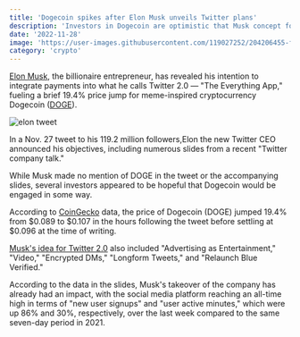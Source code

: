 ```yaml
---
title: 'Dogecoin spikes after Elon Musk unveils Twitter plans'
description: 'Investors in Dogecoin are optimistic that Musk concept for Twitter 2.0 will include some type of DOGE integration.'
date: '2022-11-28'
image: 'https://user-images.githubusercontent.com/119027252/204206455-fc4e407b-5bd2-4ca0-98e6-3eb296985636.jpg'
category: 'crypto'
---
```


[Elon Musk](https://twitter.com/elonmusk), the billionaire entrepreneur, has revealed his intention to integrate payments into what he calls Twitter 2.0 — "The Everything App," fueling a brief 19.4% price jump for meme-inspired cryptocurrency Dogecoin ([DOGE](https://www.coingecko.com/en/coins/dogecoin)).


![elon tweet](https://user-images.githubusercontent.com/119027252/204205082-73997920-3623-46e7-a750-08b04685fef7.jpg)


In a Nov. 27 tweet to his 119.2 million followers,Elon the new Twitter CEO announced his objectives, including numerous slides from a recent "Twitter company talk."


While Musk made no mention of DOGE in the tweet or the accompanying slides, several investors appeared to be hopeful that Dogecoin would be engaged in some way.

According to [CoinGecko](https://www.coingecko.com/en/coins/dogecoin) data, the price of Dogecoin (DOGE) jumped 19.4% from $0.089 to $0.107 in the hours following the tweet before settling at $0.096 at the time of writing.

[Musk's idea for Twitter 2.0](https://twitter.com/elonmusk/status/1596718851097755648?s=20&t=J4YikOJSM-rDp3SQj3O8zg) also included "Advertising as Entertainment," "Video," "Encrypted DMs," "Longform Tweets," and "Relaunch Blue Verified."

According to the data in the slides, Musk's takeover of the company has already had an impact, with the social media platform reaching an all-time high in terms of "new user signups" and "user active minutes," which were up 86% and 30%, respectively, over the last week compared to the same seven-day period in 2021.
